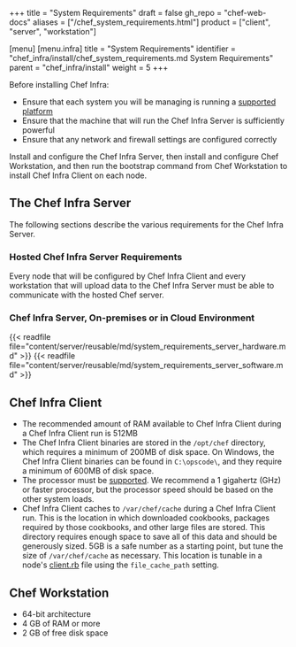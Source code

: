+++
title = "System Requirements"
draft = false
gh_repo = "chef-web-docs"
aliases = ["/chef_system_requirements.html"]
product = ["client", "server", "workstation"]

[menu]
  [menu.infra]
    title = "System Requirements"
    identifier = "chef_infra/install/chef_system_requirements.md System Requirements"
    parent = "chef_infra/install"
    weight = 5
+++

Before installing Chef Infra:

- Ensure that each system you will be managing is running a [supported
    platform](/platforms/)
- Ensure that the machine that will run the Chef Infra Server is
    sufficiently powerful
- Ensure that any network and firewall settings are configured
    correctly

Install and configure the Chef Infra Server, then install and configure
Chef Workstation, and then run the bootstrap command from Chef
Workstation to install Chef Infra Client on each node.

## The Chef Infra Server

The following sections describe the various requirements for the Chef
Infra Server.

### Hosted Chef Infra Server Requirements

Every node that will be configured by Chef Infra Client and every workstation that will upload data to the Chef Infra Server must be able to communicate with the hosted Chef server.

### Chef Infra Server, On-premises or in Cloud Environment

{{< readfile file="content/server/reusable/md/system_requirements_server_hardware.md" >}} {{< readfile file="content/server/reusable/md/system_requirements_server_software.md" >}}

## Chef Infra Client

- The recommended amount of RAM available to Chef Infra Client during
    a Chef Infra Client run is 512MB
- The Chef Infra Client binaries are stored in the `/opt/chef`
    directory, which requires a minimum of 200MB of disk space. On
    Windows, the Chef Infra Client binaries can be found in
    `C:\opscode\`, and they require a minimum of 600MB of disk space.
- The processor must be [supported](/platforms/). We recommend
    a 1 gigahertz (GHz) or faster processor, but the processor speed
    should be based on the other system loads.
- Chef Infra Client caches to `/var/chef/cache` during a Chef Infra
    Client run. This is the location in which downloaded cookbooks,
    packages required by those cookbooks, and other large files are
    stored. This directory requires enough space to save all of this
    data and should be generously sized. 5GB is a safe number as a
    starting point, but tune the size of `/var/chef/cache` as necessary.
    This location is tunable in a node's
    [client.rb](/config_rb_client/) file using the
    `file_cache_path` setting.

## Chef Workstation

- 64-bit architecture
- 4 GB of RAM or more
- 2 GB of free disk space
